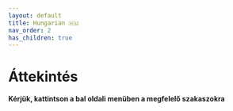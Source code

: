 ```yaml
---
layout: default
title: Hungarian 🇭🇺
nav_order: 2
has_children: true
---
```


# Áttekintés

 __Kérjük, kattintson a bal oldali menüben a megfelelő szakaszokra__
